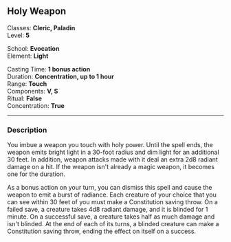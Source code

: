 ## Holy Weapon

Classes: **Cleric, Paladin**  
Level: **5**  

School: **Evocation**  
Element: **Light**  

Casting Time: **1 bonus action**  
Duration: **Concentration, up to 1 hour**  
Range: **Touch**  
Components: **V, S**  
Ritual: **False**  
Concentration: **True**  

------

### Description

You imbue a weapon you touch with holy power. Until the spell ends, the weapon emits bright light in a 30-foot radius and dim light for an additional 30 feet. In addition, weapon attacks made with it deal an extra 2d8 radiant damage on a hit. If the weapon isn't already a magic weapon, it becomes one for the duration.

As a bonus action on your turn, you can dismiss this spell and cause the weapon to emit a burst of radiance. Each creature of your choice that you can see within 30 feet of you must make a Constitution saving throw. On a failed save, a creature takes 4d8 radiant damage, and it is blinded for 1 minute. On a successful save, a creature takes half as much damage and isn't blinded. At the end of each of its turns, a blinded creature can make a Constitution saving throw, ending the effect on itself on a success.